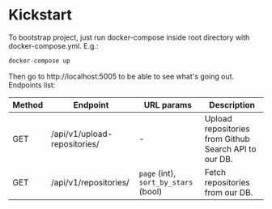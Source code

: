 # Kickstart
To bootstrap project, just run docker-compose inside root directory with docker-compose.yml. E.g.:
```sh
docker-compose up
```
Then go to http://localhost:5005 to be able to see what's going out.
Endpoints list:

| Method | Endpoint | URL params | Description |
| ------ | ------ | ------ | ------ |
| GET | /api/v1/upload-repositories/ | - | Upload repositories from Github Search API to our DB. |
| GET | /api/v1/repositories/ | `page` (int), `sort_by_stars` (bool) | Fetch repositories from our DB. |
